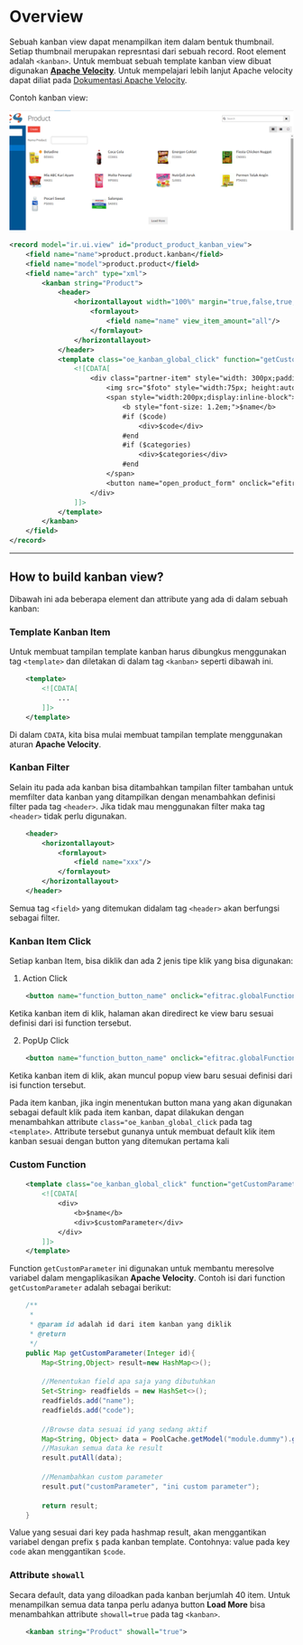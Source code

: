 # Overview
Sebuah kanban view dapat menampilkan item dalam bentuk thumbnail. Setiap thumbnail merupakan represntasi dari sebuah record. Root element adalah `<kanban>`.
Untuk membuat sebuah template kanban view dibuat digunakan <a href="http://velocity.apache.org/">**Apache Velocity**</a>.
Untuk mempelajari lebih lanjut Apache velocity dapat diliat pada <a href="http://wiki.apache.org/velocity/FrontPage">Dokumentasi Apache Velocity</a>.

Contoh kanban view:

![Contoh Kanban View](img/kanban.png)

```xml
<record model="ir.ui.view" id="product_product_kanban_view">
	<field name="name">product.product.kanban</field>
	<field name="model">product.product</field>
	<field name="arch" type="xml">
		<kanban string="Product">
			<header>
				<horizontallayout width="100%" margin="true,false,true,false">
					<formlayout>
						<field name="name" view_item_amount="all"/>
					</formlayout>
				</horizontallayout>
			</header>
			<template class="oe_kanban_global_click" function="getCustomParameter">
				<![CDATA[
					<div class="partner-item" style="width: 300px;padding: 10px;margin-right: 10px;">
						<img src="$foto" style="width:75px; height:auto;display:inline-block;vertical-align:top;margin:5px 5px 0 0;"></img>
						<span style="width:200px;display:inline-block">
							<b style="font-size: 1.2em;">$name</b>
							#if ($code)
								<div>$code</div>
							#end
							#if ($categories)
								<div>$categories</div>
							#end
						</span>
						<button name="open_product_form" onclick="efitrac.globalFunction.action(this.name,this.context,$id)" style="float:left;visibility:hidden">VIEW</button>
					</div>
				]]>
			</template>
		</kanban>
	</field>
</record>
```


---

## How to build kanban view?

Dibawah ini ada beberapa element dan attribute yang ada di dalam sebuah kanban:

### Template Kanban Item
Untuk membuat tampilan template kanban harus dibungkus menggunakan tag `<template>` dan diletakan di dalam tag `<kanban>` seperti dibawah ini.

```xml
	<template>
		<![CDATA[
			...
		]]>
	</template>
```

Di dalam `CDATA`, kita bisa mulai membuat tampilan template menggunakan aturan **Apache Velocity**.

### Kanban Filter

Selain itu pada ada kanban bisa ditambahkan tampilan filter tambahan untuk memfilter data kanban yang ditampilkan dengan menambahkan definisi filter pada tag `<header>`.
Jika tidak mau menggunakan filter maka tag `<header>` tidak perlu digunakan.

```xml
	<header>
		<horizontallayout>
			<formlayout>
				<field name="xxx"/>
			</formlayout>
		</horizontallayout>
	</header>
```

Semua tag `<field>` yang ditemukan didalam tag `<header>` akan berfungsi sebagai filter.

### Kanban Item Click

Setiap kanban Item, bisa diklik dan ada 2 jenis tipe klik yang bisa digunakan:

1. Action Click

```xml
	<button name="function_button_name" onclick="efitrac.globalFunction.action(this.name,this.context,$id)">VIEW</button>
```
Ketika kanban item di klik, halaman akan diredirect ke view baru sesuai definisi dari isi function tersebut. 

2. PopUp Click

```xml
	<button name="function_button_name" onclick="efitrac.globalFunction.window(this.name,this.context,$id)">VIEW</button>
```
Ketika kanban item di klik, akan muncul popup view baru sesuai definisi dari isi function tersebut.

Pada item kanban, jika ingin menentukan button mana yang akan digunakan sebagai default klik pada item kanban, dapat dilakukan dengan menambahkan attribute `class="oe_kanban_global_click` pada tag `<template>`.
Attribute tersebut gunanya untuk membuat default klik item kanban sesuai dengan button yang ditemukan pertama kali 


### Custom Function

```xml
	<template class="oe_kanban_global_click" function="getCustomParameter">
		<![CDATA[
			<div>
				<b>$name</b>
				<div>$customParameter</div>				
			</div>
		]]>
	</template>
```

Function `getCustomParameter` ini digunakan untuk membantu meresolve variabel dalam mengaplikasikan **Apache Velocity**.
Contoh isi dari function `getCustomParameter` adalah sebagai berikut:

```java
	/**
     * 
     * @param id adalah id dari item kanban yang diklik
     * @return
     */
	public Map getCustomParameter(Integer id){
		Map<String,Object> result=new HashMap<>();

		//Menentukan field apa saja yang dibutuhkan
        Set<String> readfields = new HashSet<>();
        readfields.add("name");
        readfields.add("code");
		
		//Browse data sesuai id yang sedang aktif
        Map<String, Object> data = PoolCache.getModel("module.dummy").get().browseN(id).toReadValueMap(readfields, true);
		//Masukan semua data ke result
        result.putAll(data);

        //Menambahkan custom parameter
        result.put("customParameter", "ini custom parameter");

        return result;
    }
```

Value yang sesuai dari key pada hashmap result, akan menggantikan variabel dengan prefix `$` pada kanban template. 
Contohnya: value pada key `code` akan menggantikan `$code`.

### Attribute `showall`

Secara default, data yang diloadkan pada kanban berjumlah 40 item. Untuk menampilkan semua data tanpa perlu adanya button **Load More** bisa menambahkan attribute `showall=true` pada tag `<kanban>`.

```xml
	<kanban string="Product" showall="true">
```
